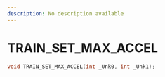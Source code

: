 ```yaml
---
description: No description available 
---
```


# TRAIN_SET_MAX_ACCEL

```cpp
void TRAIN_SET_MAX_ACCEL(int _Unk0, int _Unk1);
```